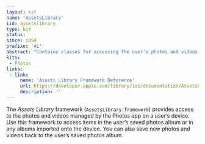 ```yaml
---
layout: kit
name: 'AssetsLibrary'
iid: assetslibrary
type: kit
status:
since: iOS4
prefixe: 'AL'
abstract: "Contains classes for accessing the user’s photos and videos."
kits:
 - Photos
links:
 - link:
     name: 'Assets Library Framework Reference'
     url: https://developer.apple.com/library/ios/documentation/AssetsLibrary/Reference/AssetsLibraryFramework/index.html
     description: ''
---
```


The *Assets Library* framework (`AssetsLibrary.framework`) provides access to the photos and videos managed by the Photos app on a user’s device. Use this framework to access items in the user’s saved photos album or in any albums imported onto the device. You can also save new photos and videos back to the user’s saved photos album.
